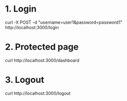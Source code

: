 # 1. Login
curl -X POST -d "username=user1&password=password1" http://localhost:3000/login

# 2. Protected page
curl http://localhost:3000/dashboard

# 3. Logout
curl http://localhost:3000/logout
